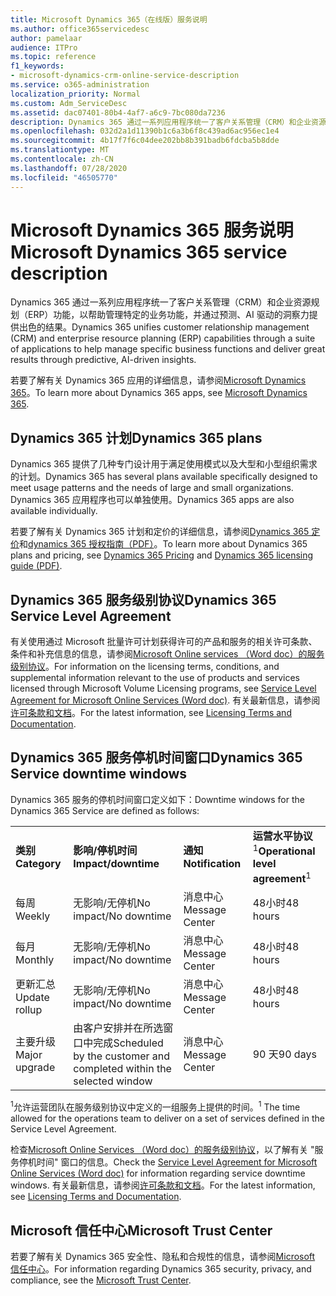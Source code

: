 ```yaml
---
title: Microsoft Dynamics 365（在线版）服务说明
ms.author: office365servicedesc
author: pamelaar
audience: ITPro
ms.topic: reference
f1_keywords:
- microsoft-dynamics-crm-online-service-description
ms.service: o365-administration
localization_priority: Normal
ms.custom: Adm_ServiceDesc
ms.assetid: dac07401-80b4-4af7-a6c9-7bc080da7236
description: Dynamics 365 通过一系列应用程序统一了客户关系管理（CRM）和企业资源规划（ERP）功能，以帮助管理业务功能并提供出色的结果。
ms.openlocfilehash: 032d2a1d11390b1c6a3b6f8c439ad6ac956ec1e4
ms.sourcegitcommit: 4b17f7f6c04dee202bb8b391badb6fdcba5b8dde
ms.translationtype: MT
ms.contentlocale: zh-CN
ms.lasthandoff: 07/28/2020
ms.locfileid: "46505770"
---
```

# <a name="microsoft-dynamics-365-service-description"></a><span data-ttu-id="665a7-103">Microsoft Dynamics 365 服务说明</span><span class="sxs-lookup"><span data-stu-id="665a7-103">Microsoft Dynamics 365 service description</span></span>

<span data-ttu-id="665a7-104">Dynamics 365 通过一系列应用程序统一了客户关系管理（CRM）和企业资源规划（ERP）功能，以帮助管理特定的业务功能，并通过预测、AI 驱动的洞察力提供出色的结果。</span><span class="sxs-lookup"><span data-stu-id="665a7-104">Dynamics 365 unifies customer relationship management (CRM) and enterprise resource planning (ERP) capabilities through a suite of applications to help manage specific business functions and deliver great results through predictive, AI-driven insights.</span></span>

<span data-ttu-id="665a7-105">若要了解有关 Dynamics 365 应用的详细信息，请参阅[Microsoft Dynamics 365](https://dynamics.microsoft.com)。</span><span class="sxs-lookup"><span data-stu-id="665a7-105">To learn more about Dynamics 365 apps, see [Microsoft Dynamics 365](https://dynamics.microsoft.com).</span></span>
  
## <a name="dynamics-365-plans"></a><span data-ttu-id="665a7-106">Dynamics 365 计划</span><span class="sxs-lookup"><span data-stu-id="665a7-106">Dynamics 365 plans</span></span>

<span data-ttu-id="665a7-107">Dynamics 365 提供了几种专门设计用于满足使用模式以及大型和小型组织需求的计划。</span><span class="sxs-lookup"><span data-stu-id="665a7-107">Dynamics 365 has several plans available specifically designed to meet usage patterns and the needs of large and small organizations.</span></span> <span data-ttu-id="665a7-108">Dynamics 365 应用程序也可以单独使用。</span><span class="sxs-lookup"><span data-stu-id="665a7-108">Dynamics 365 apps are also available individually.</span></span>

<span data-ttu-id="665a7-109">若要了解有关 Dynamics 365 计划和定价的详细信息，请参阅[Dynamics 365 定价](https://dynamics.microsoft.com/pricing)和[dynamics 365 授权指南（PDF）](https://go.microsoft.com/fwlink/?LinkId=866544)。</span><span class="sxs-lookup"><span data-stu-id="665a7-109">To learn more about Dynamics 365 plans and pricing, see [Dynamics 365 Pricing](https://dynamics.microsoft.com/pricing) and [Dynamics 365 licensing guide (PDF)](https://go.microsoft.com/fwlink/?LinkId=866544).</span></span>
  
## <a name="dynamics-365-service-level-agreement"></a><span data-ttu-id="665a7-110">Dynamics 365 服务级别协议</span><span class="sxs-lookup"><span data-stu-id="665a7-110">Dynamics 365 Service Level Agreement</span></span>

<span data-ttu-id="665a7-111">有关使用通过 Microsoft 批量许可计划获得许可的产品和服务的相关许可条款、条件和补充信息的信息，请参阅[Microsoft Online services （Word doc）的服务级别协议](https://www.microsoftvolumelicensing.com/Downloader.aspx?DocumentId=17583)。</span><span class="sxs-lookup"><span data-stu-id="665a7-111">For information on the licensing terms, conditions, and supplemental information relevant to the use of products and services licensed through Microsoft Volume Licensing programs, see [Service Level Agreement for Microsoft Online Services (Word doc)](https://www.microsoftvolumelicensing.com/Downloader.aspx?DocumentId=17583).</span></span> <span data-ttu-id="665a7-112">有关最新信息，请参阅[许可条款和文档](https://go.microsoft.com/fwlink/?linkid=272026)。</span><span class="sxs-lookup"><span data-stu-id="665a7-112">For the latest information, see [Licensing Terms and Documentation](https://go.microsoft.com/fwlink/?linkid=272026).</span></span>
  
## <a name="dynamics-365-service-downtime-windows"></a><span data-ttu-id="665a7-113">Dynamics 365 服务停机时间窗口</span><span class="sxs-lookup"><span data-stu-id="665a7-113">Dynamics 365 Service downtime windows</span></span>

<span data-ttu-id="665a7-114">Dynamics 365 服务的停机时间窗口定义如下：</span><span class="sxs-lookup"><span data-stu-id="665a7-114">Downtime windows for the Dynamics 365 Service are defined as follows:</span></span>
  
|||||
|:-----|:-----|:-----|:-----|
|<span data-ttu-id="665a7-115">**类别**</span><span class="sxs-lookup"><span data-stu-id="665a7-115">**Category**</span></span> <br/> |<span data-ttu-id="665a7-116">**影响/停机时间**</span><span class="sxs-lookup"><span data-stu-id="665a7-116">**Impact/downtime**</span></span> <br/> |<span data-ttu-id="665a7-117">**通知**</span><span class="sxs-lookup"><span data-stu-id="665a7-117">**Notification**</span></span> <br/> |<span data-ttu-id="665a7-118">**运营水平协议**<sup>1</sup></span><span class="sxs-lookup"><span data-stu-id="665a7-118">**Operational level agreement**<sup>1</sup></span></span> <br/> |
|<span data-ttu-id="665a7-119">每周</span><span class="sxs-lookup"><span data-stu-id="665a7-119">Weekly</span></span>  <br/> |<span data-ttu-id="665a7-120">无影响/无停机</span><span class="sxs-lookup"><span data-stu-id="665a7-120">No impact/No downtime</span></span>  <br/> |<span data-ttu-id="665a7-121">消息中心</span><span class="sxs-lookup"><span data-stu-id="665a7-121">Message Center</span></span>  <br/> |<span data-ttu-id="665a7-122">48小时</span><span class="sxs-lookup"><span data-stu-id="665a7-122">48 hours</span></span>  <br/> |
|<span data-ttu-id="665a7-123">每月</span><span class="sxs-lookup"><span data-stu-id="665a7-123">Monthly</span></span>  <br/> |<span data-ttu-id="665a7-124">无影响/无停机</span><span class="sxs-lookup"><span data-stu-id="665a7-124">No impact/No downtime</span></span>  <br/> |<span data-ttu-id="665a7-125">消息中心</span><span class="sxs-lookup"><span data-stu-id="665a7-125">Message Center</span></span>  <br/> |<span data-ttu-id="665a7-126">48小时</span><span class="sxs-lookup"><span data-stu-id="665a7-126">48 hours</span></span>  <br/> |
|<span data-ttu-id="665a7-127">更新汇总</span><span class="sxs-lookup"><span data-stu-id="665a7-127">Update rollup</span></span>  <br/> |<span data-ttu-id="665a7-128">无影响/无停机</span><span class="sxs-lookup"><span data-stu-id="665a7-128">No impact/No downtime</span></span>  <br/> |<span data-ttu-id="665a7-129">消息中心</span><span class="sxs-lookup"><span data-stu-id="665a7-129">Message Center</span></span>  <br/> |<span data-ttu-id="665a7-130">48小时</span><span class="sxs-lookup"><span data-stu-id="665a7-130">48 hours</span></span>  <br/> |
|<span data-ttu-id="665a7-131">主要升级</span><span class="sxs-lookup"><span data-stu-id="665a7-131">Major upgrade</span></span>  <br/> |<span data-ttu-id="665a7-132">由客户安排并在所选窗口中完成</span><span class="sxs-lookup"><span data-stu-id="665a7-132">Scheduled by the customer and completed within the selected window</span></span>  <br/> |<span data-ttu-id="665a7-133">消息中心</span><span class="sxs-lookup"><span data-stu-id="665a7-133">Message Center</span></span>  <br/> |<span data-ttu-id="665a7-134">90 天</span><span class="sxs-lookup"><span data-stu-id="665a7-134">90 days</span></span>  <br/> |

<span data-ttu-id="665a7-135"><sup>1</sup>允许运营团队在服务级别协议中定义的一组服务上提供的时间。</span><span class="sxs-lookup"><span data-stu-id="665a7-135"><sup>1</sup> The time allowed for the operations team to deliver on a set of services defined in the Service Level Agreement.</span></span> <br/>

<span data-ttu-id="665a7-136">检查[Microsoft Online Services （Word doc）的服务级别协议](https://www.microsoftvolumelicensing.com/Downloader.aspx?DocumentId=17583)，以了解有关 "服务停机时间" 窗口的信息。</span><span class="sxs-lookup"><span data-stu-id="665a7-136">Check the [Service Level Agreement for Microsoft Online Services (Word doc)](https://www.microsoftvolumelicensing.com/Downloader.aspx?DocumentId=17583) for information regarding service downtime windows.</span></span> <span data-ttu-id="665a7-137">有关最新信息，请参阅[许可条款和文档](https://go.microsoft.com/fwlink/?linkid=272026)。</span><span class="sxs-lookup"><span data-stu-id="665a7-137">For the latest information, see [Licensing Terms and Documentation](https://go.microsoft.com/fwlink/?linkid=272026).</span></span> 
  
## <a name="microsoft-trust-center"></a><span data-ttu-id="665a7-138">Microsoft 信任中心</span><span class="sxs-lookup"><span data-stu-id="665a7-138">Microsoft Trust Center</span></span>

<span data-ttu-id="665a7-139">若要了解有关 Dynamics 365 安全性、隐私和合规性的信息，请参阅[Microsoft 信任中心](https://www.microsoft.com/trust-center/product-overview)。</span><span class="sxs-lookup"><span data-stu-id="665a7-139">For information regarding Dynamics 365 security, privacy, and compliance, see the [Microsoft Trust Center](https://www.microsoft.com/trust-center/product-overview).</span></span>
  
